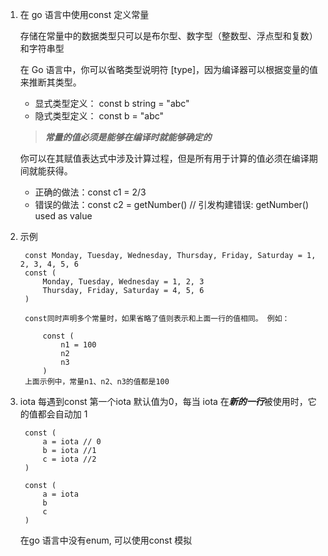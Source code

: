 1. 在 go 语言中使用const 定义常量 

    存储在常量中的数据类型只可以是布尔型、数字型（整数型、浮点型和复数）和字符串型

    在 Go 语言中，你可以省略类型说明符 [type]，因为编译器可以根据变量的值来推断其类型。

    + 显式类型定义： const b string = "abc"
    + 隐式类型定义： const b = "abc"

    > ***常量的值必须是能够在编译时就能够确定的*** 
    
    你可以在其赋值表达式中涉及计算过程，但是所有用于计算的值必须在编译期间就能获得。

    + 正确的做法：const c1 = 2/3
    + 错误的做法：const c2 = getNumber() // 引发构建错误: getNumber() used as value

2. 示例

        const Monday, Tuesday, Wednesday, Thursday, Friday, Saturday = 1, 2, 3, 4, 5, 6
        const (
            Monday, Tuesday, Wednesday = 1, 2, 3
            Thursday, Friday, Saturday = 4, 5, 6
        )

        const同时声明多个常量时，如果省略了值则表示和上面一行的值相同。 例如：

            const (
                n1 = 100
                n2
                n3
            )
        上面示例中，常量n1、n2、n3的值都是100

3. iota 每遇到const 第一个iota 默认值为0，每当 iota 在***新的一行***被使用时，它的值都会自动加 1

        const (
            a = iota // 0
            b = iota //1
            c = iota //2
        )

        const (
            a = iota
            b
            c
        )

    在go 语言中没有enum, 可以使用const 模拟